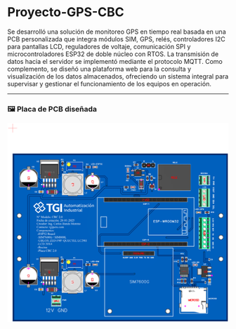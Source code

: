 # Proyecto-GPS-CBC

Se desarrolló una solución de monitoreo GPS en tiempo real basada en una PCB personalizada que integra módulos SIM, GPS, relés, controladores I2C para pantallas LCD, reguladores de voltaje, comunicación SPI y microcontroladores ESP32 de doble núcleo con RTOS. La transmisión de datos hacia el servidor se implementó mediante el protocolo MQTT. Como complemento, se diseñó una plataforma web para la consulta y visualización de los datos almacenados, ofreciendo un sistema integral para supervisar y gestionar el funcionamiento de los equipos en operación.

---

### 🖼️ Placa de PCB diseñada

![Diseño PCB Nueva Generación](https://github.com/carlosbanda01/Proyecto-GPS-MQTT/blob/main/Dise%C3%B1os/Dise%C3%B1o_PCB/DISE%C3%91O%20PCB%202.0/Nueva%20generacion/PCB_components_nueva_gen.png)
